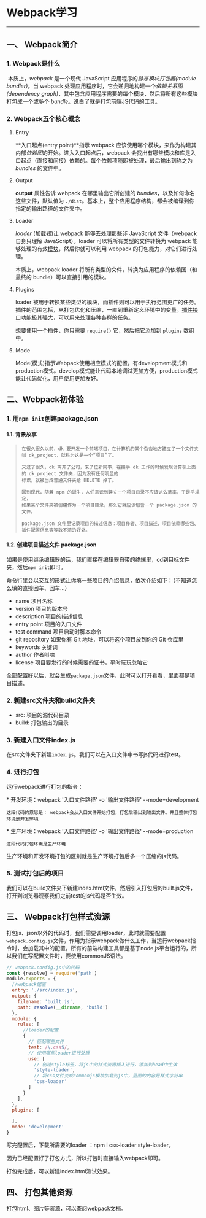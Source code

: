 # Webpack学习

---

## 一、 Webpack简介

### 1. Webpack是什么

​	本质上，*webpack* 是一个现代 JavaScript 应用程序的*静态模块打包器(module bundler)*。当 webpack 处理应用程序时，它会递归地构建一个*依赖关系图(dependency graph)*，其中包含应用程序需要的每个模块，然后将所有这些模块打包成一个或多个 *bundle*。说白了就是打包前端JS代码的工具。

### 2. Webpack五个核心概念

1. Entry

   **入口起点(entry point)**指示 webpack 应该使用哪个模块，来作为构建其内部*依赖图*的开始。进入入口起点后，webpack 会找出有哪些模块和库是入口起点（直接和间接）依赖的。每个依赖项随即被处理，最后输出到称之为 *bundles* 的文件中。

2. Output

   **output** 属性告诉 webpack 在哪里输出它所创建的 *bundles*，以及如何命名这些文件，默认值为 `./dist`。基本上，整个应用程序结构，都会被编译到你指定的输出路径的文件夹中。

3. Loader

   *loader* (加载器)让 webpack 能够去处理那些非 JavaScript 文件（webpack 自身只理解 JavaScript）。loader 可以将所有类型的文件转换为 webpack 能够处理的有效[模块](https://www.webpackjs.com/concepts/modules)，然后你就可以利用 webpack 的打包能力，对它们进行处理。

   本质上，webpack loader 将所有类型的文件，转换为应用程序的依赖图（和最终的 bundle）可以直接引用的模块。

4. Plugins

   loader 被用于转换某些类型的模块，而插件则可以用于执行范围更广的任务。插件的范围包括，从打包优化和压缩，一直到重新定义环境中的变量。[插件接口](https://www.webpackjs.com/api/plugins)功能极其强大，可以用来处理各种各样的任务。

   想要使用一个插件，你只需要 `require()` 它，然后把它添加到 `plugins` 数组中。

5. Mode

   Mode(模式)指示Webpack使用相应模式的配置。有development模式和production模式。develop模式能让代码本地调试更加方便，production模式能让代码优化，用户使用更加友好。

## 二、Webpack初体验

### 1. 用`npm init`创建package.json

#### 1.1. 背景故事

> ```中文
> 在很久很久以前，dk 要开发一个前端项目，在计算机的某个旮沓地方建立了一个文件夹叫 dk_project，就称为这是一个“项目”了。
> 
> 又过了很久，dk 离开了公司，来了位新同事，在接手 dk 工作的时候发现计算机上面的 dk_project 文件夹，因为没有任何明显的
> 标识，就被当成普通文件夹给 DELETE 掉了。
> 
> 回到现代，随着 npm 的诞生，人们意识到建立一个项目目录不应该这么草率，于是乎规定，
> 如果某个文件夹被创建作为一个项目目录，那么它就应该包含一个 package.json 的文件。
> 
> package.json 文件里记录项目的描述信息：项目作者、项目描述、项目依赖哪些包、插件配置信息等等数不清的好处。
> ```

#### 1.2. 创建项目描述文件 package.json

如果是使用继承编辑器的话，我们直接在编辑器自带的终端里，cd到目标文件夹，然后`npm init`即可。

命令行里会以交互的形式让你填一些项目的介绍信息，依次介绍如下：（不知道怎么填的直接回车、回车...）

- name 项目名称
- version 项目的版本号
- description 项目的描述信息
- entry point 项目的入口文件
- test command 项目启动时脚本命令
- git repository 如果你有 Git 地址，可以将这个项目放到你的 Git 仓库里
- keywords 关键词
- author 作者叫啥
- license 项目要发行的时候需要的证书，平时玩玩忽略它

全部配置好以后，就会生成`package.json`文件，此时可以打开看看，里面都是项目描述。

### 2. 新建src文件夹和build文件夹

- src:  项目的源代码目录
- build: 打包输出的目录

### 3. 新建入口文件index.js

在src文件夹下新建`index.js`。我们可以在入口文件中书写js代码进行test。

### 4. 进行打包

运行webpack进行打包的指令：

 \*  开发环境：webpack '入口文件路径' -o '输出文件路径' --mode=development

 	这段代码的意思是： webpack会从入口文件开始打包，打包后输出到输出文件。并且整体打包环境是开发环境

 \*  生产环境：webpack '入口文件路径' -o '输出文件路径' --mode=production

 	这段代码打包环境是生产环境

生产环境和开发环境打包的区别就是生产环境打包后多一个压缩的js代码。

### 5. 测试打包后的项目

我们可以在build文件夹下新建index.html文件，然后引入打包后的built.js文件，打开到浏览器观察我们之前test的js代码是否生效。

## 三、 Webpack打包样式资源

​	打包js、json以外的代码时，我们需要调用loader，此时就需要配置`webpack.config.js`文件，作用为指示webpack做什么工作，当运行webpack指令时，会加载其中的配置。所有的前端构建工具都是基于node.js平台运行的，所以我们在写配置文件时，要使用commonJS语法。

```js
// webpack.config.js中的代码
const {resolve} = require('path') 
module.exports = {
  //webpack配置
  entry: './src/index.js',
  output: {
    filename: 'built.js',
    path: resolve(__dirname, 'build')
  },
  module: {
    rules: [
      //loader的配置
      {
        // 匹配哪些文件
        test: /\.css$/,
        // 使用哪些loader进行处理
        use: [
          // 创建style标签，将js中的样式资源插入进行，添加到head中生效
          'style-loader',
          // 将css文件变成commonjs模块加载到js中，里面的内容是样式字符串
          'css-loader'
        ]
      }
    ],
  },
  plugins: [

  ],
  mode: 'development'
}
```

写完配置后，下载所需要的loader ：npm i css-loader style-loader。

因为已经配置好了打包方式，所以打包时直接输入webpack即可。

打包完成后，可以新建index.html测试效果。

## 四、 打包其他资源

打包html、图片等资源，可以查阅webpack文档。



